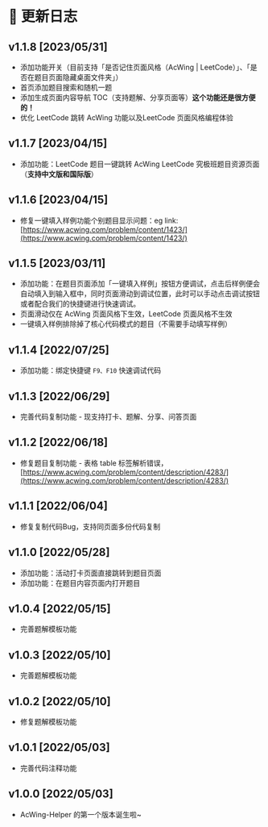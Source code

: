 # 🎈 更新日志

## v1.1.8 [2023/05/31]

- 添加功能开关（目前支持「是否记住页面风格（AcWing | LeetCode）」、「是否在题目页面隐藏桌面文件夹」）
- 首页添加题目搜索和随机一题
- 添加生成页面内容导航 TOC（支持题解、分享页面等）**这个功能还是很方便的！**
- 优化 LeetCode 跳转 AcWing 功能以及LeetCode 页面风格编程体验

## 	v1.1.7 [2023/04/15]

- 添加功能：LeetCode 题目一键跳转 AcWing LeetCode 究极班题目资源页面（**支持中文版和国际版**）

## 	v1.1.6 [2023/04/15]

- 修复一键填入样例功能个别题目显示问题：eg link: [https://www.acwing.com/problem/content/1423/](https://www.acwing.com/problem/content/1423/)

## 	v1.1.5 [2023/03/11]

- 添加功能：在题目页面添加「一键填入样例」按钮方便调试，点击后样例便会自动填入到输入框中，同时页面滑动到调试位置，此时可以手动点击调试按钮或者配合我们的快捷键进行快速调试。
- 页面滑动仅在 AcWing 页面风格下生效，LeetCode 页面风格不生效
- 一键填入样例排除掉了核心代码模式的题目（不需要手动填写样例）

## 	v1.1.4 [2022/07/25]

- 添加功能：绑定快捷键 `F9、F10` 快速调试代码

## 	v1.1.3 [2022/06/29]

- 完善代码复制功能 - 现支持打卡、题解、分享、问答页面

## 	v1.1.2 [2022/06/18]

- 修复题目复制功能 - 表格 table 标签解析错误，[https://www.acwing.com/problem/content/description/4283/](https://www.acwing.com/problem/content/description/4283/)

## 	v1.1.1 [2022/06/04]

- 修复复制代码Bug，支持同页面多份代码复制

## 	v1.1.0 [2022/05/28]

- 添加功能：活动打卡页面直接跳转到题目页面 
- 添加功能：在题目内容页面内打开题目

## 	v1.0.4 [2022/05/15]

- 完善题解模板功能

## 	v1.0.3 [2022/05/10]

- 完善题解模板功能

## 	v1.0.2 [2022/05/10]

- 修复题解模板功能

## 	v1.0.1 [2022/05/03]

- 完善代码注释功能

## 	v1.0.0 [2022/05/03]

- AcWing-Helper 的第一个版本诞生啦~